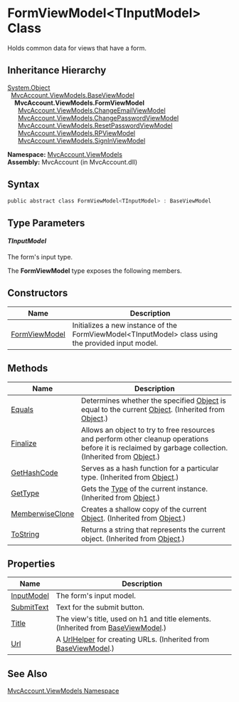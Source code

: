 FormViewModel&lt;TInputModel> Class
===================================
Holds common data for views that have a form.


Inheritance Hierarchy
---------------------
[System.Object][1]  
  [MvcAccount.ViewModels.BaseViewModel][2]  
    **MvcAccount.ViewModels.FormViewModel<TInputModel>**  
      [MvcAccount.ViewModels.ChangeEmailViewModel][3]  
      [MvcAccount.ViewModels.ChangePasswordViewModel][4]  
      [MvcAccount.ViewModels.ResetPasswordViewModel][5]  
      [MvcAccount.ViewModels.RPViewModel][6]  
      [MvcAccount.ViewModels.SignInViewModel][7]  

**Namespace:** [MvcAccount.ViewModels][8]  
**Assembly:** MvcAccount (in MvcAccount.dll)

Syntax
------

```csharp
public abstract class FormViewModel<TInputModel> : BaseViewModel
```


Type Parameters
---------------

#### *TInputModel*
The form's input type.

The **FormViewModel<TInputModel>** type exposes the following members.


Constructors
------------

Name                            | Description                                                                                           
------------------------------- | ----------------------------------------------------------------------------------------------------- 
[FormViewModel<TInputModel>][9] | Initializes a new instance of the FormViewModel&lt;TInputModel> class using the provided input model. 


Methods
-------

Name                  | Description                                                                                                                                                
--------------------- | ---------------------------------------------------------------------------------------------------------------------------------------------------------- 
[Equals][10]          | Determines whether the specified [Object][1] is equal to the current [Object][1]. (Inherited from [Object][1].)                                            
[Finalize][11]        | Allows an object to try to free resources and perform other cleanup operations before it is reclaimed by garbage collection. (Inherited from [Object][1].) 
[GetHashCode][12]     | Serves as a hash function for a particular type. (Inherited from [Object][1].)                                                                             
[GetType][13]         | Gets the [Type][14] of the current instance. (Inherited from [Object][1].)                                                                                 
[MemberwiseClone][15] | Creates a shallow copy of the current [Object][1]. (Inherited from [Object][1].)                                                                           
[ToString][16]        | Returns a string that represents the current object. (Inherited from [Object][1].)                                                                         


Properties
----------

Name             | Description                                                                           
---------------- | ------------------------------------------------------------------------------------- 
[InputModel][17] | The form's input model.                                                               
[SubmitText][18] | Text for the submit button.                                                           
[Title][19]      | The view's title, used on h1 and title elements. (Inherited from [BaseViewModel][2].) 
[Url][20]        | A [UrlHelper][21] for creating URLs. (Inherited from [BaseViewModel][2].)             


See Also
--------
[MvcAccount.ViewModels Namespace][8]  

[1]: http://msdn.microsoft.com/en-us/library/e5kfa45b
[2]: ../BaseViewModel/README.md
[3]: ../ChangeEmailViewModel/README.md
[4]: ../ChangePasswordViewModel/README.md
[5]: ../ResetPasswordViewModel/README.md
[6]: ../RPViewModel/README.md
[7]: ../SignInViewModel/README.md
[8]: ../README.md
[9]: _ctor.md
[10]: http://msdn.microsoft.com/en-us/library/bsc2ak47
[11]: http://msdn.microsoft.com/en-us/library/4k87zsw7
[12]: http://msdn.microsoft.com/en-us/library/zdee4b3y
[13]: http://msdn.microsoft.com/en-us/library/dfwy45w9
[14]: http://msdn.microsoft.com/en-us/library/42892f65
[15]: http://msdn.microsoft.com/en-us/library/57ctke0a
[16]: http://msdn.microsoft.com/en-us/library/7bxwbwt2
[17]: InputModel.md
[18]: SubmitText.md
[19]: ../BaseViewModel/Title.md
[20]: ../BaseViewModel/Url.md
[21]: http://msdn.microsoft.com/en-us/library/dd492578